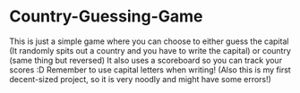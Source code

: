 # Country-Guessing-Game
This is just a simple game where you can choose to either guess the capital (It randomly spits out a country and you have to write the capital)
or country (same thing but reversed)
It also uses a scoreboard so you can track your scores :D
Remember to use capital letters when writing!
(Also this is my first decent-sized project, so it is very noodly and might have some errors!)
